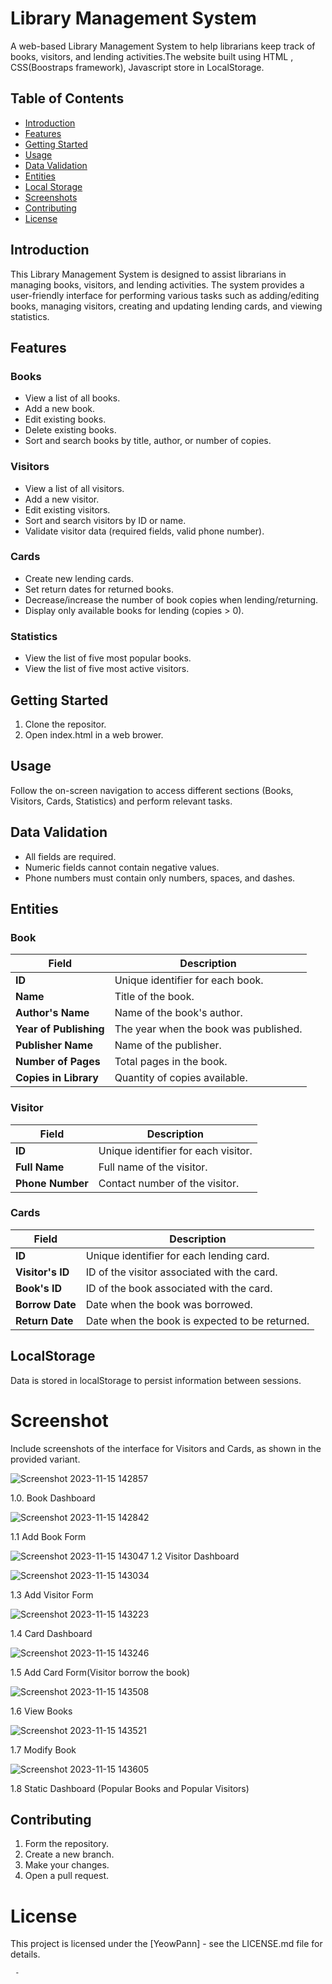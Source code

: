 # Library Management System
A web-based Library Management System to help librarians keep track of books, visitors, and lending activities.The website built using HTML , CSS(Boostraps framework), Javascript store in LocalStorage. 

## Table of Contents
- [Introduction](#introduction)
- [Features](#features)
- [Getting Started](#getting-started)
- [Usage](#usage)
- [Data Validation](#data-validation)
- [Entities](#entities)
- [Local Storage](#local-storage)
- [Screenshots](#screenshots)
- [Contributing](#contributing)
- [License](#license)

## Introduction
  This Library Management System is designed to assist librarians in managing books, visitors, and lending activities. The system provides a user-friendly interface for performing various tasks such as adding/editing books, managing visitors, creating and updating lending cards, and viewing statistics.

## Features

### Books

- View a list of all books.
- Add a new book.
- Edit existing books.
- Delete existing books.
- Sort and search books by title, author, or number of copies.

### Visitors

- View a list of all visitors.
- Add a new visitor.
- Edit existing visitors.
- Sort and search visitors by ID or name.
- Validate visitor data (required fields, valid phone number).

### Cards

- Create new lending cards.
- Set return dates for returned books.
- Decrease/increase the number of book copies when lending/returning.
- Display only available books for lending (copies > 0).

### Statistics

- View the list of five most popular books.
- View the list of five most active visitors.

## Getting Started 
1. Clone the repositor.
2. Open index.html in a web brower.

## Usage
Follow the on-screen navigation to access different sections (Books, Visitors, Cards, Statistics) and perform relevant tasks.

## Data Validation
- All fields are required.
- Numeric fields cannot contain negative values.
- Phone numbers must contain only numbers, spaces, and dashes.

## Entities

### Book

| Field                  | Description                          |
|------------------------|--------------------------------------|
| **ID**                 | Unique identifier for each book.     |
| **Name**               | Title of the book.                   |
| **Author's Name**      | Name of the book's author.           |
| **Year of Publishing** | The year when the book was published.|
| **Publisher Name**     | Name of the publisher.               |
| **Number of Pages**    | Total pages in the book.             |
| **Copies in Library**  | Quantity of copies available.        |

### Visitor

| Field          | Description                        |
|----------------|------------------------------------|
| **ID**         | Unique identifier for each visitor.|
| **Full Name**  | Full name of the visitor.           |
| **Phone Number**| Contact number of the visitor.      |

### Cards

| Field          | Description                             |
|----------------|-----------------------------------------|
| **ID**         | Unique identifier for each lending card.|
| **Visitor's ID**| ID of the visitor associated with the card.|
| **Book's ID**  | ID of the book associated with the card.   |
| **Borrow Date** | Date when the book was borrowed.           |
| **Return Date** | Date when the book is expected to be returned.|

## LocalStorage
Data is stored in localStorage to persist information between sessions.

# Screenshot

  Include screenshots of the interface for Visitors and Cards, as shown in the provided variant.

![Screenshot 2023-11-15 142857](https://github.com/sreyounpann/Librarian-Website/assets/83297826/26b3c0e9-7420-4a92-bcb3-7d0bd201f6d6)

1.0. Book Dashboard 

![Screenshot 2023-11-15 142842](https://github.com/sreyounpann/Librarian-Website/assets/83297826/4ca8c86a-b8b3-4c9f-a5d3-8d869f792d58)

1.1 Add Book Form 

![Screenshot 2023-11-15 143047](https://github.com/sreyounpann/Librarian-Website/assets/83297826/5e225e22-a73b-4824-b99f-2aa08fad045d)
1.2 Visitor Dashboard

![Screenshot 2023-11-15 143034](https://github.com/sreyounpann/Librarian-Website/assets/83297826/e946fa31-1100-4aa3-8649-00c417d497dc)

1.3 Add Visitor Form 

![Screenshot 2023-11-15 143223](https://github.com/sreyounpann/Librarian-Website/assets/83297826/9ebf4627-3400-499f-b7c5-09c74bd156b8)

1.4 Card Dashboard

![Screenshot 2023-11-15 143246](https://github.com/sreyounpann/Librarian-Website/assets/83297826/3de93f9f-8eac-4155-bb04-d03e28443a42)

1.5 Add Card Form(Visitor borrow the book)

![Screenshot 2023-11-15 143508](https://github.com/sreyounpann/Librarian-Website/assets/83297826/1801dbdd-004f-4aab-9de3-f24c55ca5d19)

1.6 View Books 

![Screenshot 2023-11-15 143521](https://github.com/sreyounpann/Librarian-Website/assets/83297826/ed8d94fa-0a8e-4d8a-8bd7-ec7f528e4e9c)

1.7 Modify Book

![Screenshot 2023-11-15 143605](https://github.com/sreyounpann/Librarian-Website/assets/83297826/5db5a98f-924f-4f5e-b9e9-7d0c37befe5f)

1.8 Static Dashboard (Popular Books and Popular Visitors)  

## Contributing
1. Form the repository.
2. Create a new branch.
3. Make your changes.
4. Open a pull request.

# License
This project is licensed under the [YeowPann] - see the LICENSE.md file for details.












     - 
  
  
